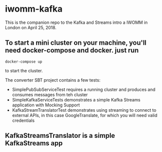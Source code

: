 # iwomm-kafka

This is the companion repo to the Kafka and Streams intro a IWOMM in London on April 25, 2018.

## To start a mini cluster on your machine, you'll need docker-compose and docker. just run

```docker-compose up```

to start the cluster.

The converter SBT project contains a few tests:

- SimplePubSubServiceTest requires a running cluster and produces and consumes messages from teh cluster
- SimpleKafkaServiceTests demonstrates a simple Kafka Streams application with Mocking Support
- KafkaStreamTranslatorTest demonstrates using streaming to connect to external APIs, in this case GoogleTranslate, for which you will need valid credentials

## KafkaStreamsTranslator is a simple KafkaStreams app
